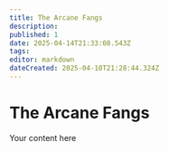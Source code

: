 ```yaml
---
title: The Arcane Fangs
description: 
published: 1
date: 2025-04-14T21:33:08.543Z
tags: 
editor: markdown
dateCreated: 2025-04-10T21:28:44.324Z
---
```


# The Arcane Fangs
Your content here
